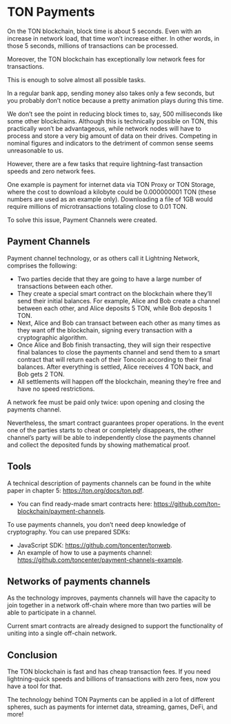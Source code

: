# TON Payments

On the TON blockchain, block time is about 5 seconds. Even with an increase in network load, that time won’t increase either. In other words, in those 5 seconds, millions of transactions can be processed.

Moreover, the TON blockchain has exceptionally low network fees for transactions.

This is enough to solve almost all possible tasks.

In a regular bank app, sending money also takes only a few seconds, but you probably don’t notice because a pretty animation plays during this time.

We don’t see the point in reducing block times to, say, 500 milliseconds like some other blockchains. Although this is technically possible on TON, this practically won’t be advantageous, while network nodes will have to process and store a very big amount of data on their drives. Competing in nominal figures and indicators to the detriment of common sense seems unreasonable to us.

However, there are a few tasks that require lightning-fast transaction speeds and zero network fees.

One example is payment for internet data via TON Proxy or TON Storage, where the cost to download a kilobyte could be 0.000000001 TON (these numbers are used as an example only). Downloading a file of 1GB would require millions of microtransactions totaling close to 0.01 TON.

To solve this issue, Payment Channels were created.

## Payment Channels

Payment channel technology, or as others call it Lightning Network, comprises the following:

* Two parties decide that they are going to have a large number of transactions between each other.
* They create a special smart contract on the blockchain where they’ll send their initial balances. For example, Alice and Bob create a channel between each other, and Alice deposits 5 TON, while Bob deposits 1 TON.
* Next, Alice and Bob can transact between each other as many times as they want off the blockchain, signing every transaction with a cryptographic algorithm.
* Once Alice and Bob finish transacting, they will sign their respective final balances to close the payments channel and send them to a smart contract that will return each of their Toncoin according to their final balances. After everything is settled, Alice receives 4 TON back, and Bob gets 2 TON.
* All settlements will happen off the blockchain, meaning they’re free and have no speed restrictions.

A network fee must be paid only twice: upon opening and closing the payments channel.

Nevertheless, the smart contract guarantees proper operations. In the event one of the parties starts to cheat or completely disappears, the other channel’s party will be able to independently close the payments channel and collect the deposited funds by showing mathematical proof.

## Tools

A technical description of payments channels can be found in the white paper in chapter 5: https://ton.org/docs/ton.pdf.

* You can find ready-made smart contracts here: https://github.com/ton-blockchain/payment-channels.

To use payments channels, you don’t need deep knowledge of cryptography. You can use prepared SDKs:

* JavaScript SDK: https://github.com/toncenter/tonweb.
* An example of how to use a payments channel: https://github.com/toncenter/payment-channels-example.

## Networks of payments channels

As the technology improves, payments channels will have the capacity to join together in a network off-chain where more than two parties will be able to participate in a channel.

Current smart contracts are already designed to support the functionality of uniting into a single off-chain network.

## Conclusion

The TON blockchain is fast and has cheap transaction fees. If you need lightning-quick speeds and billions of transactions with zero fees, now you have a tool for that.

The technology behind TON Payments can be applied in a lot of different spheres, such as payments for internet data, streaming, games, DeFi, and more!
